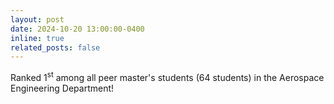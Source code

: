 ```yaml
---
layout: post
date: 2024-10-20 13:00:00-0400
inline: true
related_posts: false
---
```


Ranked 1<sup>st</sup> among all peer master's students (64 students) in the Aerospace Engineering Department!
